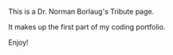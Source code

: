  This is a Dr. Norman Borlaug's Tribute page.
 
 It makes up the first part of my coding portfolio.

 Enjoy!